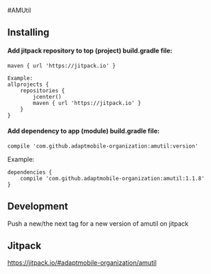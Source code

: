 #AMUtil

## Installing

#### Add jitpack repository to top (project) build.gradle file:

    maven { url 'https://jitpack.io' }

    Example:
    allprojects {
        repositories {
            jcenter()
            maven { url 'https://jitpack.io' }
        }
    }

#### Add dependency to app (module) build.gradle file:

    compile 'com.github.adaptmobile-organization:amutil:version'

  Example:
    
    dependencies {
        compile 'com.github.adaptmobile-organization:amutil:1.1.8'
    }

## Development

  Push a new/the next tag for a new version of amutil on jitpack

## Jitpack

  https://jitpack.io/#adaptmobile-organization/amutil
